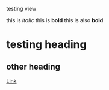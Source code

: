 testing view


this is *italic* 
this is **bold**
this is also __bold__

# testing heading

## other heading

[Link](http://google.com)

